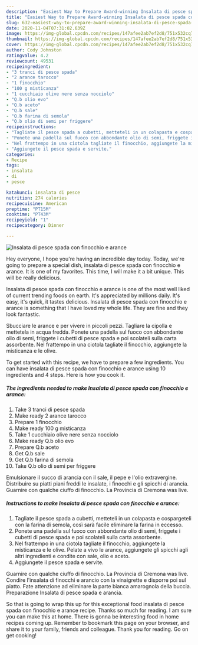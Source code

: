 ```yaml
---
description: "Easiest Way to Prepare Award-winning Insalata di pesce spada con finocchio e arance"
title: "Easiest Way to Prepare Award-winning Insalata di pesce spada con finocchio e arance"
slug: 632-easiest-way-to-prepare-award-winning-insalata-di-pesce-spada-con-finocchio-e-arance
date: 2020-11-04T07:31:02.639Z
image: https://img-global.cpcdn.com/recipes/147afee2ab7ef2d8/751x532cq70/insalata-di-pesce-spada-con-finocchio-e-arance-recipe-main-photo.jpg
thumbnail: https://img-global.cpcdn.com/recipes/147afee2ab7ef2d8/751x532cq70/insalata-di-pesce-spada-con-finocchio-e-arance-recipe-main-photo.jpg
cover: https://img-global.cpcdn.com/recipes/147afee2ab7ef2d8/751x532cq70/insalata-di-pesce-spada-con-finocchio-e-arance-recipe-main-photo.jpg
author: Cody Johnston
ratingvalue: 4.2
reviewcount: 49531
recipeingredient:
- "3 tranci di pesce spada"
- "2 arance tarocco"
- "1 finocchio"
- "100 g misticanza"
- "1 cucchiaio olive nere senza nocciolo"
- "Q.b olio evo"
- "Q.b aceto"
- "Q.b sale"
- "Q.b farina di semola"
- "Q.b olio di semi per friggere"
recipeinstructions:
- "Tagliate il pesce spada a cubetti, metteteli in un colapasta e cospargeteli con la farina di semola, così sarà facile eliminare la farina in eccesso."
- "Ponete una padella sul fuoco con abbondante olio di semi, friggete i cubetti di pesce spada e poi scolateli sulla carta assorbente."
- "Nel frattempo in una ciotola tagliate il finocchio, aggiungete la misticanza e le olive. Pelate a vivo le arance, aggiungete gli spicchi agli altri ingredienti e condite con sale, olio e aceto."
- "Aggiungete il pesce spada e servite."
categories:
- Recipe
tags:
- insalata
- di
- pesce

katakunci: insalata di pesce 
nutrition: 274 calories
recipecuisine: American
preptime: "PT15M"
cooktime: "PT43M"
recipeyield: "1"
recipecategory: Dinner

---
```



![Insalata di pesce spada con finocchio e arance](https://img-global.cpcdn.com/recipes/147afee2ab7ef2d8/751x532cq70/insalata-di-pesce-spada-con-finocchio-e-arance-recipe-main-photo.jpg)

Hey everyone, I hope you're having an incredible day today. Today, we're going to prepare a special dish, insalata di pesce spada con finocchio e arance. It is one of my favorites. This time, I will make it a bit unique. This will be really delicious.

Insalata di pesce spada con finocchio e arance is one of the most well liked of current trending foods on earth. It's appreciated by millions daily. It's easy, it's quick, it tastes delicious. Insalata di pesce spada con finocchio e arance is something that I have loved my whole life. They are fine and they look fantastic.

Sbucciare le arance e per vivere in piccoli pezzi. Tagliare la cipolla e mettetela in acqua fredda. Ponete una padella sul fuoco con abbondante olio di semi, friggete i cubetti di pesce spada e poi scolateli sulla carta assorbente. Nel frattempo in una ciotola tagliate il finocchio, aggiungete la misticanza e le olive.


To get started with this recipe, we have to prepare a few ingredients. You can have insalata di pesce spada con finocchio e arance using 10 ingredients and 4 steps. Here is how you cook it.

<!--inarticleads1-->

##### The ingredients needed to make Insalata di pesce spada con finocchio e arance:

1. Take 3 tranci di pesce spada
1. Make ready 2 arance tarocco
1. Prepare 1 finocchio
1. Make ready 100 g misticanza
1. Take 1 cucchiaio olive nere senza nocciolo
1. Make ready Q.b olio evo
1. Prepare Q.b aceto
1. Get Q.b sale
1. Get Q.b farina di semola
1. Take Q.b olio di semi per friggere


Emulsionare il succo di arancia con il sale, il pepe e l&#39;olio extravergine. Distribuire su piatti piani freddi le insalate, i finocchi e gli spicchi di arancia. Guarnire con qualche ciuffo di finocchio. La Provincia di Cremona was live. 

<!--inarticleads2-->

##### Instructions to make Insalata di pesce spada con finocchio e arance:

1. Tagliate il pesce spada a cubetti, metteteli in un colapasta e cospargeteli con la farina di semola, così sarà facile eliminare la farina in eccesso.
1. Ponete una padella sul fuoco con abbondante olio di semi, friggete i cubetti di pesce spada e poi scolateli sulla carta assorbente.
1. Nel frattempo in una ciotola tagliate il finocchio, aggiungete la misticanza e le olive. Pelate a vivo le arance, aggiungete gli spicchi agli altri ingredienti e condite con sale, olio e aceto.
1. Aggiungete il pesce spada e servite.


Guarnire con qualche ciuffo di finocchio. La Provincia di Cremona was live. Condire l&#39;insalata di finocchi e arancio con la vinaigrette e disporre poi sul piatto. Fate attenzione ad eliminare la parte bianca amarognola della buccia. Preparazione Insalata di pesce spada e arancia. 

So that is going to wrap this up for this exceptional food insalata di pesce spada con finocchio e arance recipe. Thanks so much for reading. I am sure you can make this at home. There is gonna be interesting food in home recipes coming up. Remember to bookmark this page on your browser, and share it to your family, friends and colleague. Thank you for reading. Go on get cooking!
